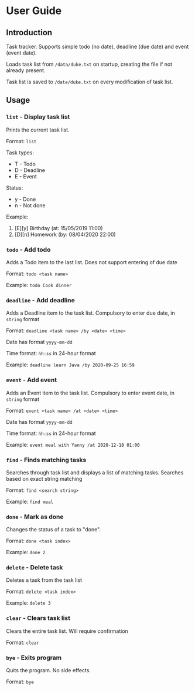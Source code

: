 # User Guide

## Introduction 

Task tracker. Supports simple todo (no date),
deadline (due date) and event (event date).

Loads task list from `/data/duke.txt` on startup, creating
the file if not already present.

Task list is saved to `/data/duke.txt` on every modification of task list.

## Usage

### `list` - Display task list

Prints the current task list.

Format: `list`

Task types:
* T - Todo
* D - Deadline
* E - Event

Status:
* y - Done
* n - Not done

Example: 
1. [E][y] Birthday (at: 15/05/2019 11:00)
2. [D][n] Homework (by: 08/04/2020 22:00)

### `todo` - Add todo

Adds a Todo item to the last list. Does not support entering of due date

Format: `todo <task name>`

Example: `todo Cook dinner`

### `deadline` - Add deadline

Adds a Deadline item to the task list. Compulsory to enter due date, in `string` format

Format: `deadline <task name> /by <date> <time>`

Date has format `yyyy-mm-dd`

Time format: `hh:ss` in 24-hour format

Example: `deadline learn Java /by 2020-09-25 16:59`

### `event` - Add event

Adds an Event item to the task list. Compulsory to enter event date, in `string` format

Format: `event <task name> /at <date> <time>`

Date has format `yyyy-mm-dd`

Time format: `hh:ss` in 24-hour format

Example: `event meal with Yanny /at 2020-12-18 01:00`

### `find` - Finds matching tasks

Searches through task list and displays a list of matching tasks. Searches based on exact string matching

Format: `find <search string>`

Example: `find meal`

### `done` - Mark as done

Changes the status of a task to "done". 

Format: `done <task index>`

Example: `done 2`

### `delete` - Delete task

Deletes a task from the task list

Format: `delete <task index>`

Example: `delete 3`

### `clear` - Clears task list

Clears the entire task list. Will require confirmation

Format: `clear`

### `bye` - Exits program

Quits the program. No side effects.

Format: `bye`